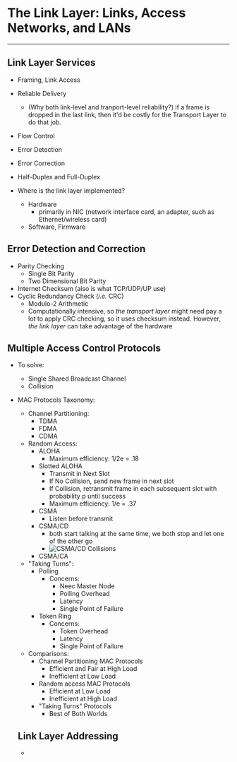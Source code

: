 # The Link Layer: Links, Access Networks, and LANs

---

## Link Layer Services

- Framing, Link Access
- Reliable Delivery
  - (Why both link-level and tranport-level reliability?) if a frame is dropped in the last link, then it'd be costly for the Transport Layer to do that job.
- Flow Control
- Error Detection
- Error Correction
- Half-Duplex and Full-Duplex

- Where is the link layer implemented?
  - Hardware
    - primarily in NIC (network interface card, an adapter, such as Ethernet/wireless card)
  - Software, Firmware

## Error Detection and Correction

- Parity Checking
  - Single Bit Parity
  - Two Dimensional Bit Parity
- Internet Checksum (also is what TCP/UDP/UP use)
- Cyclic Redundancy Check (_i.e._ CRC)
  - Modulo-2 Arithmetic
  - Computationally intensive, so _the transport layer_ might need pay a lot to apply CRC checking, so it uses checksum instead. However, _the link layer_ can take advantage of the hardware

## Multiple Access Control Protocols

- To solve:

  - Single Shared Broadcast Channel
  - Collision

- MAC Protocols Taxonomy:

  - Channel Partitioning:
    - TDMA
    - FDMA
    - CDMA
  - Random Access:
    - ALOHA
      - Maximum efficiency: 1/2e = .18
    - Slotted ALOHA
      - Transmit in Next Slot
      - If No Collision, send new frame in next slot
      - If Collision, retransmit frame in each subsequent slot with probability p until success
      - Maximum efficiency: 1/e = .37
    - CSMA
      - Listen before transmit
    - CSMA/CD
      - both start talking at the same time, we both stop and let one of the other go
      - ![CSMA/CD Collisions](https://github.com/chopchap/computer-networking/blob/main/images/CDMA:CD%20collisions.png?raw=true)
    - CSMA/CA
  - "Taking Turns":
    - Polling
      - Concerns:
        - Neec Master Node
        - Polling Overhead
        - Latency
        - Single Point of Failure
    - Token Ring
      - Concerns:
        - Token Overhead
        - Latency
        - Single Point of Failure
  - Comparisons:
    - Channel Partitioning MAC Protocols
      - Efficient and Fair at High Load
      - Inefficient at Low Load
    - Random access MAC Protocols
      - Efficient at Low Load
      - Inefficient at High Load
    - "Taking Turns" Protocols
      - Best of Both Worlds

  ## Link Layer Addressing

  - 
